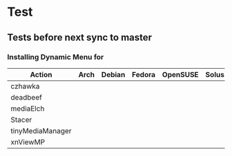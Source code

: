 # Test

## Tests before next sync to master

### Installing Dynamic Menu for

| Action           | Arch | Debian | Fedora | OpenSUSE | Solus | Ubuntu |
| ---------------- | ---- | ------ | ------ | -------- | ----- | ------ |
| czhawka          |      |        |        |          |       |        |
| deadbeef         |      |        |        |          |       |        |
| mediaElch        |      |        |        |          |       |        |
| Stacer           |      |        |        |          |       |        |
| tinyMediaManager |      |        |        |          |       |        |
| xnViewMP         |      |        |        |          |       |        |
